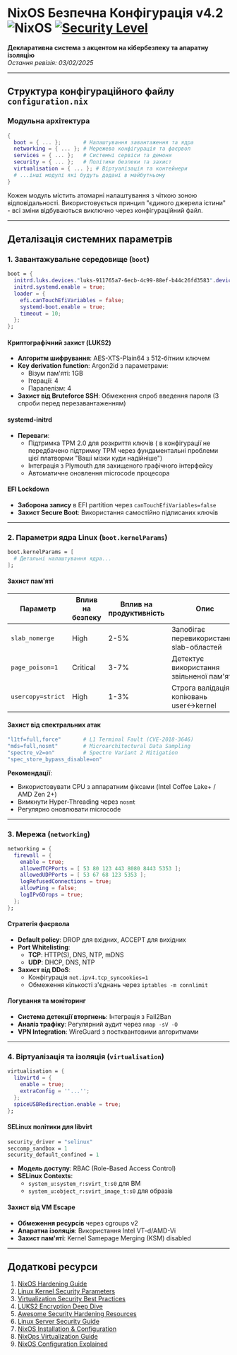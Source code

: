 # NixOS Безпечна Конфігурація v4.2 ![NixOS](https://img.shields.io/badge/NixOS-24.11-blue.svg) [![Security Level](https://img.shields.io/badge/SECURITY-Paranoic-red)](https://nixos.org/security)

**Декларативна система з акцентом на кібербезпеку та апаратну ізоляцію**  
*Остання ревізія: 03/02/2025*

---

## Структура конфігураційного файлу `configuration.nix`

### Модульна архітектура
```nix
{
  boot = { ... };       # Налаштування завантаження та ядра
  networking = { ... }; # Мережева конфігурація та фаєрвол
  services = { ... };   # Системні сервіси та демони
  security = { ... };   # Політики безпеки та захист
  virtualisation = { ... }; # Віртуалізація та контейнери
  # ...інші модулі які будуть додані в майбутньому
}
```
Кожен модуль містить атомарні налаштування з чіткою зоною відповідальності. Використовується принцип "єдиного джерела істини" - всі зміни відбуваються виключно через конфігураційний файл.

---

## Деталізація системних параметрів

### 1. Завантажувальне середовище (`boot`)
```nix
boot = {
  initrd.luks.devices."luks-911765a7-6ecb-4c99-88ef-b44c26fd3583".device = "/dev/disk/by-uuid/911765a7-6ecb-4c99-88ef-b44c26fd3583";
  initrd.systemd.enable = true;
  loader = {
    efi.canTouchEfiVariables = false;
    systemd-boot.enable = true;
    timeout = 10;
  };
};
```

#### Криптографічний захист (LUKS2)
- **Алгоритм шифрування**: AES-XTS-Plain64 з 512-бітним ключем
- **Key derivation function**: Argon2id з параметрами:
  - Візум пам'яті: 1GB
  - Ітерації: 4
  - Паралелізм: 4
- **Захист від Bruteforce SSH**: Обмеження спроб введення пароля (3 спроби перед перезавантаженням)

#### systemd-initrd 
- **Переваги**:
  - Підтримка TPM 2.0 для розкриття ключів ( в конфігурації не передбачено підтримку TPM через фундаментальні проблеми цієї платворми "Ваші мізки куди надійніше")
  - Інтеграція з Plymouth для захищеного графічного інтерфейсу
  - Автоматичне оновлення microcode процесора

#### EFI Lockdown
- **Заборона запису** в EFI partition через `canTouchEfiVariables=false`
- **Захист Secure Boot**: Використання самостійно підписаних ключів

---

### 2. Параметри ядра Linux (`boot.kernelParams`)
```nix
boot.kernelParams = [
  # Детальні налаштування ядра...
];
```

#### Захист пам'яті
| Параметр           | Вплив на безпеку     | Вплив на продуктивність  | Опис |
|--------------------|----------------------|--------------------------|------|
| `slab_nomerge`     | High                 | 2-5%                     | Запобігає перевикористанню slab-областей |
| `page_poison=1`    | Critical             | 3-7%                     | Детектує використання звільненої пам'яті |
| `usercopy=strict`  | High                 | 1-3%                     | Строга валідація копіювань user↔kernel |

#### Захист від спектральних атак
```nix
"l1tf=full,force"       # L1 Terminal Fault (CVE-2018-3646)
"mds=full,nosmt"        # Microarchitectural Data Sampling 
"spectre_v2=on"         # Spectre Variant 2 Mitigation
"spec_store_bypass_disable=on"
```
**Рекомендації**:  
- Використовувати CPU з аппаратним фіксами (Intel Coffee Lake+ / AMD Zen 2+)
- Вимкнути Hyper-Threading через `nosmt`
- Регулярно оновлювати microcode

---

### 3. Мережа (`networking`)
```nix
networking = {
  firewall = {
    enable = true;
    allowedTCPPorts = [ 53 80 123 443 8080 8443 5353 ];
    allowedUDPPorts = [ 53 67 68 123 5353 ];
    logRefusedConnections = true;
    allowPing = false;
    logIPv6Drops = true;
  };
};
```

#### Стратегія фаєрвола
- **Default policy**: DROP для вхідних, ACCEPT для вихідних
- **Port Whitelisting**:
  - **TCP**: HTTP(S), DNS, NTP, mDNS
  - **UDP**: DHCP, DNS, NTP
- **Захист від DDoS**: 
  - Конфігурація `net.ipv4.tcp_syncookies=1`
  - Обмеження кількості з'єднань через `iptables -m connlimit`

#### Логування та моніторинг
- **Система детекції вторгнень**: Інтеграція з Fail2Ban
- **Аналіз трафіку**: Регулярний аудит через `nmap -sV -O`
- **VPN Integration**: WireGuard з постквантовими алгоритмами

---

### 4. Віртуалізація та ізоляція (`virtualisation`)
```nix
virtualisation = {
  libvirtd = {
    enable = true;
    extraConfig = ''...'';
  };
  spiceUSBRedirection.enable = true;
};
```

#### SELinux політики для libvirt
```nix
security_driver = "selinux"
seccomp_sandbox = 1
security_default_confined = 1
```
- **Модель доступу**: RBAC (Role-Based Access Control)
- **SELinux Contexts**: 
  - `system_u:system_r:svirt_t:s0` для ВМ
  - `system_u:object_r:svirt_image_t:s0` для образів

#### Захист від VM Escape
- **Обмеження ресурсів** через cgroups v2
- **Апаратна ізоляція**: Використання Intel VT-d/AMD-Vi
- **Захист пам'яті**: Kernel Samepage Merging (KSM) disabled

---

## Додаткові ресурси
1. [NixOS Hardening Guide](https://nixos.wiki/wiki/Hardening)
2. [Linux Kernel Security Parameters](https://kernsec.org/wiki/index.php/Kernel_Self_Protection_Project)
3. [Virtualization Security Best Practices](https://libvirt.org/docs.html)
4. [LUKS2 Encryption Deep Dive](https://gitlab.com/cryptsetup/cryptsetup/-/wikis/FrequentlyAskedQuestions)
5. [Awesome Security Hardening Resources](https://github.com/decalage2/awesome-security-hardening)
6. [Linux Server Security Guide](https://github.com/imthenachoman/How-To-Secure-A-Linux-Server)
7. [NixOS Installation & Configuration](https://github.com/titanknis/Nixos-Installation-Guide)
8. [NixOps Virtualization Guide](https://nixos.wiki/wiki/NixOps/Virtualization)
9. [NixOS Configuration Explained](https://christitus.com/nixos-explained/)
